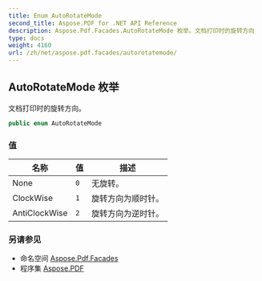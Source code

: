 ```yaml
---
title: Enum AutoRotateMode
second_title: Aspose.PDF for .NET API Reference
description: Aspose.Pdf.Facades.AutoRotateMode 枚举。文档打印时的旋转方向
type: docs
weight: 4160
url: /zh/net/aspose.pdf.facades/autorotatemode/
---
```

## AutoRotateMode 枚举

文档打印时的旋转方向。

```csharp
public enum AutoRotateMode
```

### 值

| 名称 | 值 | 描述 |
| --- | --- | --- |
| None | `0` | 无旋转。 |
| ClockWise | `1` | 旋转方向为顺时针。 |
| AntiClockWise | `2` | 旋转方向为逆时针。 |

### 另请参见

* 命名空间 [Aspose.Pdf.Facades](../../aspose.pdf.facades/)
* 程序集 [Aspose.PDF](../../)